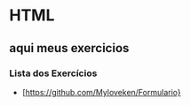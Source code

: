 # HTML
## aqui meus exercicios

### Lista dos Exercícios 

- [https://github.com/Myloveken/Formulario}
